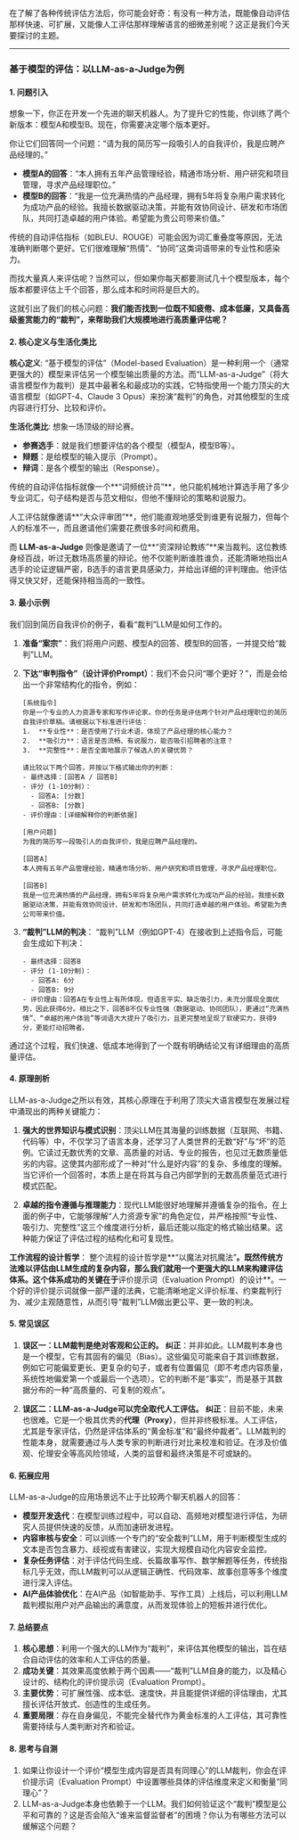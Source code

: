 在了解了各种传统评估方法后，你可能会好奇：有没有一种方法，既能像自动评估那样快速、可扩展，又能像人工评估那样理解语言的细微差别呢？这正是我们今天要探讨的主题。

---

### 基于模型的评估：以LLM-as-a-Judge为例

#### 1. 问题引入

想象一下，你正在开发一个先进的聊天机器人。为了提升它的性能，你训练了两个新版本：模型A和模型B。现在，你需要决定哪个版本更好。

你让它们回答同一个问题：“请为我的简历写一段吸引人的自我评价，我是应聘产品经理的。”

*   **模型A的回答**：“本人拥有五年产品管理经验，精通市场分析、用户研究和项目管理，寻求产品经理职位。”
*   **模型B的回答**：“我是一位充满热情的产品经理，拥有5年将复杂用户需求转化为成功产品的经验。我擅长数据驱动决策，并能有效协同设计、研发和市场团队，共同打造卓越的用户体验。希望能为贵公司带来价值。”

传统的自动评估指标（如BLEU、ROUGE）可能会因为词汇重叠度等原因，无法准确判断哪个更好。它们很难理解“热情”、“协同”这类词语带来的专业性和感染力。

而找大量真人来评估呢？当然可以，但如果你每天都要测试几十个模型版本，每个版本都要评估上千个回答，那么成本和时间将是巨大的。

这就引出了我们的核心问题：**我们能否找到一位既不知疲倦、成本低廉，又具备高级鉴赏能力的“裁判”，来帮助我们大规模地进行高质量评估呢？**

#### 2. 核心定义与生活化类比

**核心定义**:
“基于模型的评估”（Model-based Evaluation）是一种利用一个（通常更强大的）模型来评估另一个模型输出质量的方法。而“LLM-as-a-Judge”（将大语言模型作为裁判）是其中最著名和最成功的实践，它特指使用一个能力顶尖的大语言模型（如GPT-4、Claude 3 Opus）来扮演“裁判”的角色，对其他模型的生成内容进行打分、比较和评价。

**生活化类比**:
想象一场顶级的辩论赛。

*   **参赛选手**：就是我们想要评估的各个模型（模型A，模型B等）。
*   **辩题**：是给模型的输入提示（Prompt）。
*   **辩词**：是各个模型的输出（Response）。

传统的自动评估指标就像一个**“词频统计员”**，他只能机械地计算选手用了多少专业词汇，句子结构是否与范文相似，但他不懂辩论的策略和说服力。

人工评估就像邀请**“大众评审团”**，他们能直观地感受到谁更有说服力，但每个人的标准不一，而且邀请他们需要花费很多时间和费用。

而 **LLM-as-a-Judge** 则像是邀请了一位**“资深辩论教练”**来当裁判。这位教练身经百战，听过无数场高质量的辩论。他不仅能判断谁胜谁负，还能清晰地指出A选手的论证逻辑严密，B选手的语言更具感染力，并给出详细的评判理由。他评估得又快又好，还能保持相当高的一致性。

#### 3. 最小示例

我们回到简历自我评价的例子，看看“裁判”LLM是如何工作的。

1.  **准备“案宗”**：我们将用户问题、模型A的回答、模型B的回答，一并提交给“裁判”LLM。

2.  **下达“审判指令”（设计评价Prompt）**：我们不会只问“哪个更好？”，而是会给出一个非常结构化的指令，例如：

    ```
    [系统指令]
    你是一个专业的人力资源专家和写作评论家。你的任务是评估两个针对产品经理职位的简历自我评价草稿。请根据以下标准进行评估：
    1.  **专业性**：是否使用了行业术语，体现了产品经理的核心能力？
    2.  **吸引力**：语言是否流畅、有说服力，能否吸引招聘者的注意？
    3.  **完整性**：是否全面地展示了候选人的关键优势？

    请比较以下两个回答，并按以下格式输出你的判断：
    - 最终选择：[回答A / 回答B]
    - 评分 (1-10分制)：
      - 回答A: [分数]
      - 回答B: [分数]
    - 评价理由：[详细解释你的判断依据]

    [用户问题]
    为我的简历写一段吸引人的自我评价，我是应聘产品经理的。

    [回答A]
    本人拥有五年产品管理经验，精通市场分析、用户研究和项目管理，寻求产品经理职位。

    [回答B]
    我是一位充满热情的产品经理，拥有5年将复杂用户需求转化为成功产品的经验。我擅长数据驱动决策，并能有效协同设计、研发和市场团队，共同打造卓越的用户体验。希望能为贵公司带来价值。
    ```

3.  **“裁判”LLM的判决**：
    “裁判”LLM（例如GPT-4）在接收到上述指令后，可能会生成如下判决：

    ```
    - 最终选择：回答B
    - 评分 (1-10分制)：
      - 回答A: 6分
      - 回答B: 9分
    - 评价理由：回答A在专业性上有所体现，但语言平实、缺乏吸引力，未充分展现全面优势，因此获得6分。相比之下，回答B不仅专业性强（数据驱动、协同团队），更通过“充满热情”、“卓越的用户体验”等词语大大提升了吸引力，且更完整地呈现了软硬实力，获得9分，更能打动招聘者。
    ```
通过这个过程，我们快速、低成本地得到了一个既有明确结论又有详细理由的高质量评估。

#### 4. 原理剖析

LLM-as-a-Judge之所以有效，其核心原理在于利用了顶尖大语言模型在发展过程中涌现出的两种关键能力：

1.  **强大的世界知识与模式识别**：顶尖LLM在其海量的训练数据（互联网、书籍、代码等）中，不仅学习了语言本身，还学习了人类世界的无数“好”与“坏”的范例。它读过无数优秀的文章、高质量的对话、专业的报告，也见过无数质量低劣的内容。这使其内部形成了一种对“什么是好内容”的复杂、多维度的理解。当它评价一个回答时，本质上是在将其与自己内部学到的无数高质量范式进行模式匹配。

2.  **卓越的指令遵循与推理能力**：现代LLM能很好地理解并遵循复杂的指令。在上面的例子中，它能够理解“人力资源专家”的角色定位，并严格按照“专业性、吸引力、完整性”这三个维度进行分析，最后还能以指定的格式输出结果。这种能力保证了评估过程的结构化和可复现性。

**工作流程的设计哲学**：
整个流程的设计哲学是**“以魔法对抗魔法”**。既然传统方法难以评估由LLM生成的复杂内容，那么我们就用一个更强大的LLM来构建评估体系。这个体系成功的关键在于**评价提示词（Evaluation Prompt）的设计**。一个好的评价提示词就像一部严谨的法典，它能清晰地定义评价标准、约束裁判行为、减少主观随意性，从而引导“裁判”LLM做出更公平、更一致的判决。

#### 5. 常见误区

1.  **误区一：LLM裁判是绝对客观和公正的。**
    **纠正**：并非如此。LLM裁判本身也是一个模型，它有其固有的偏见（Bias）。这些偏见可能来自于其训练数据，例如它可能偏爱更长、更复杂的句子，或者有位置偏见（即不考虑内容质量，系统性地偏爱第一个或最后一个选项）。它的判断不是“事实”，而是基于其数据分布的一种“高质量的、可复制的观点”。

2.  **误区二：LLM-as-a-Judge可以完全取代人工评估。**
    **纠正**：目前不能，未来也很难。它是一个极其优秀的**代理（Proxy）**，但并非终极标准。人工评估，尤其是专家评估，仍然是评估体系的“黄金标准”和“最终仲裁者”。LLM裁判的性能本身，就需要通过与人类专家的判断进行对比来校准和验证。在涉及价值观、伦理安全等高风险领域，人类的监督和最终决策是不可或缺的。

#### 6. 拓展应用

LLM-as-a-Judge的应用场景远不止于比较两个聊天机器人的回答：

*   **模型开发迭代**：在模型训练过程中，可以自动、高频地对模型进行评估，为研究人员提供快速的反馈，从而加速研发进程。
*   **内容审核与安全**：可以训练一个专门的“安全裁判”LLM，用于判断模型生成的文本是否包含暴力、歧视或有害建议，实现大规模自动化内容安全监控。
*   **复杂任务评估**：对于评估代码生成、长篇故事写作、数学解题等任务，传统指标几乎无效，而LLM裁判可以从逻辑正确性、代码效率、故事创意等多个维度进行深入评估。
*   **AI产品体验优化**：在AI产品（如智能助手、写作工具）上线后，可以利用LLM裁判模拟用户对产品输出的满意度，从而发现体验上的短板并进行优化。

#### 7. 总结要点

1.  **核心思想**：利用一个强大的LLM作为“裁判”，来评估其他模型的输出，旨在结合自动评估的效率和人工评估的质量。
2.  **成功关键**：其效果高度依赖于两个因素——“裁判”LLM自身的能力，以及精心设计的、结构化的评价提示词（Evaluation Prompt）。
3.  **主要优势**：可扩展性强、成本低、速度快，并且能提供详细的评估理由，尤其擅长评估开放式、创造性的生成任务。
4.  **重要局限**：存在自身偏见，不能完全替代作为黄金标准的人工评估，其可靠性需要持续与人类判断对齐和验证。

#### 8. 思考与自测

1.  如果让你设计一个评价“模型生成内容是否具有同理心”的LLM裁判，你会在评价提示词（Evaluation Prompt）中设置哪些具体的评估维度来定义和衡量“同理心”？
2.  LLM-as-a-Judge本身也依赖于一个LLM。我们如何验证这个“裁判”模型是公平和可靠的？这是否会陷入“谁来监督监督者”的困境？你认为有哪些方法可以缓解这个问题？